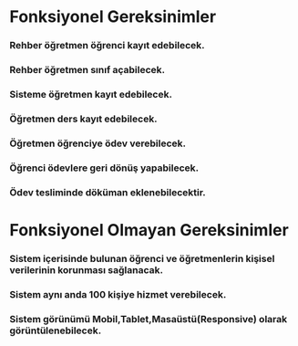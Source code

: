 # Fonksiyonel Gereksinimler

### Rehber öğretmen öğrenci kayıt edebilecek.
### Rehber öğretmen  sınıf açabilecek.
### Sisteme öğretmen kayıt edebilecek.
### Öğretmen ders kayıt edebilecek.
### Öğretmen öğrenciye ödev verebilecek.
### Öğrenci ödevlere geri dönüş yapabilecek.
### Ödev tesliminde döküman eklenebilecektir.



# Fonksiyonel Olmayan Gereksinimler

### Sistem içerisinde bulunan öğrenci ve öğretmenlerin kişisel verilerinin korunması sağlanacak.
### Sistem aynı anda 100 kişiye hizmet verebilecek.
### Sistem görünümü Mobil,Tablet,Masaüstü(Responsive) olarak görüntülenebilecek.

